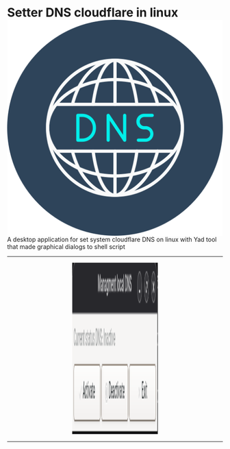 # Setter DNS cloudflare in linux <img src="Assets/dns.png" align="right"/><br><br>
A desktop application for set system cloudflare DNS on linux with Yad tool that made graphical dialogs to shell script

<hr>
<p align="center">
  <img src="Assets/Preview_App.png" width="200" height="400" />
</p>
<hr>
